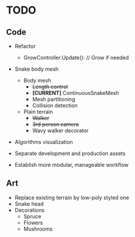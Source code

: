 # TODO

## Code
- Refactor
    - GrowController.Update(): // Grow if needed

- Snake body mesh
    - Body mesh
        - ~~Length control~~
        - **[CURRENT]** ContinuousSnakeMesh
        - Mesh partitioning
        - Collision detection
    - Plain terrain
        - ~~Walker~~
        - ~~3rd person camera~~
        - Wavy walker decorator

- Algorithms visualization
- Separate development and production assets
- Establish more modular, manageable workflow

## Art
- Replace existing terrain by low-poly styled one
- Snake head
- Decorations
    - Spruce
    - Flowers
    - Mushrooms
